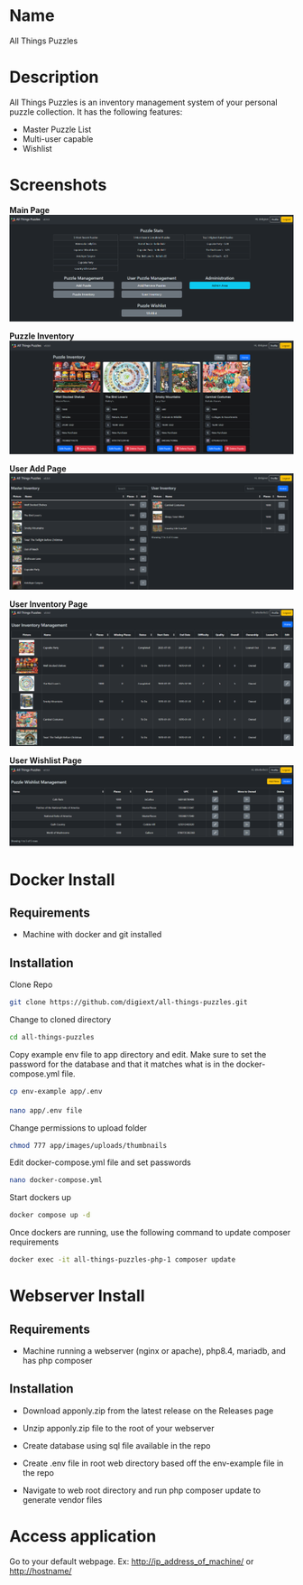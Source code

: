 # Name

All Things Puzzles

# Description

All Things Puzzles is an inventory management system of your personal puzzle collection. It has the following features:

* Master Puzzle List
* Multi-user capable
* Wishlist

# Screenshots
**Main Page**
![Main Page](/images/main-page.png?raw=true "Main Page") 

**Puzzle Inventory**
![Puzzle Inventory Page](/images/puzzle-inv-page.png?raw=true "Puzzle Inventory Page") 

**User Add Page**
![User Add Page](/images/user-add-puzzles.png?raw=true "User Add Page") 

**User Inventory Page**
![User Inventory Page](/images/user-inv-manage.png?raw=true "User Inventory Page") 

**User Wishlist Page**
![User Wishlist](/images/user-wishlist.png?raw=true "User Wishlist")

# Docker Install

## Requirements

* Machine with docker and git installed

## Installation

Clone Repo
```bash
git clone https://github.com/digiext/all-things-puzzles.git
```
Change to cloned directory
```bash
cd all-things-puzzles
```

Copy example env file to app directory and edit.  Make sure to set the password for the database and that it matches what is in the docker-compose.yml file.
```bash
cp env-example app/.env

nano app/.env file
```

Change permissions to upload folder
```bash
chmod 777 app/images/uploads/thumbnails
```

Edit docker-compose.yml file and set passwords
```bash
nano docker-compose.yml
```
Start dockers up
```bash
docker compose up -d
```

Once dockers are running, use the following command to update composer requirements
```bash
docker exec -it all-things-puzzles-php-1 composer update
```

# Webserver Install

## Requirements

* Machine running a webserver (nginx or apache), php8.4, mariadb, and has php composer

## Installation

* Download apponly.zip from the latest release on the Releases page

* Unzip apponly.zip file to the root of your webserver

* Create database using sql file available in the repo

* Create .env file in root web directory based off the env-example file in the repo

* Navigate to web root directory and run php composer update to generate vendor files

# Access application

Go to your default webpage.  Ex: <http://ip_address_of_machine/> or <http://hostname/>